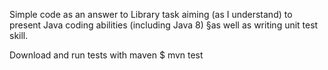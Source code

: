 Simple code as an answer to Library task aiming (as I understand) to present Java coding abilities (including Java 8) §as well as writing unit test skill.

Download and run tests with maven
$ mvn test
